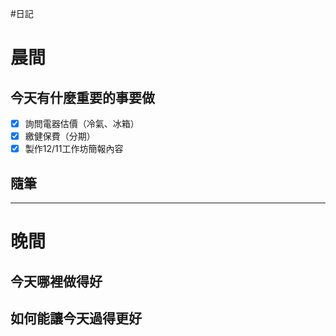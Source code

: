 #日記 
# 晨間

## 今天有什麼重要的事要做
- [x] 詢問電器估價（冷氣、冰箱）
- [x] 繳健保費（分期）
- [x] 製作12/11工作坊簡報內容

## 隨筆

---

# 晚間

## 今天哪裡做得好

## 如何能讓今天過得更好